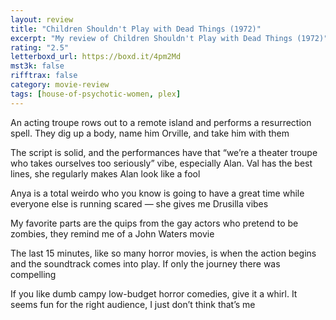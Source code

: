```yaml
---
layout: review
title: "Children Shouldn't Play with Dead Things (1972)"
excerpt: "My review of Children Shouldn't Play with Dead Things (1972)"
rating: "2.5"
letterboxd_url: https://boxd.it/4pm2Md
mst3k: false
rifftrax: false
category: movie-review
tags: [house-of-psychotic-women, plex]
---
```


An acting troupe rows out to a remote island and performs a resurrection spell. They dig up a body, name him Orville, and take him with them

The script is solid, and the performances have that “we’re a theater troupe who takes ourselves too seriously” vibe, especially Alan. Val has the best lines, she regularly makes Alan look like a fool

Anya is a total weirdo who you know is going to have a great time while everyone else is running scared — she gives me Drusilla vibes

My favorite parts are the quips from the gay actors who pretend to be zombies, they remind me of a John Waters movie

The last 15 minutes, like so many horror movies, is when the action begins and the soundtrack comes into play. If only the journey there was compelling

If you like dumb campy low-budget horror comedies, give it a whirl. It seems fun for the right audience, I just don’t think that’s me

